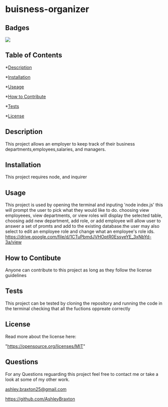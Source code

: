 # buisness-organizer
## Badges
  <img src="https://img.shields.io/badge/License-MIT-lightgrey.svg">
  

  ## Table of Contents
  *[Description](#description)

  *[Installation](#installation)

  *[Useage](#usage)

  *[How to Contribute](#how-to-contribute)

  *[Tests](#tests)

  *[License](license)

  ## Description
  This project allows an employer to keep track of their business departments,employees,salaries, and managers.

  ## Installation
  This project requires node, and inquirer

  ## Usage
  This project is used by opening the terminal and inputing 'node index.js' this will prompt the user to pick what they would like to do. choosing view employeees, view departments, or view roles will display the selected table, choosing add new department, add role, or add employee will allow user to answer a set of promts and add to the existing database.the user may also select to edit an employee role and change what an employee's role ids.
  https://drive.google.com/file/d/1CTuPbmdJVHOptR0EssyeYE_3xNbYd-3a/view

  ## How to Contibute
  Anyone can contribute to this project as long as they follow the license guidelines

  ## Tests
  This project can be tested by cloning the repository and running the code in the terminal checking that all the fuctions oppreate correctly

  ## License
  Read more about the license here: 

  "https://opensource.org/licenses/MIT"

  ## Questions
  For any Questions reguarding this project feel free to contact me or take a look at some of my other work.

  ashley.braxton25@gmail.com

  https://github.com/AshleyBraxton